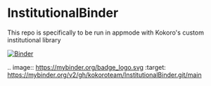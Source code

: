# InstitutionalBinder
This repo is specifically to be run in appmode with Kokoro's custom institutional library

[![Binder](https://mybinder.org/badge_logo.svg)](https://mybinder.org/v2/gh/kokoroteam/InstitutionalBinder.git/main?urlpath=%2Fapps%2FInstMove.ipynb)

.. image:: https://mybinder.org/badge_logo.svg
 :target: https://mybinder.org/v2/gh/kokoroteam/InstitutionalBinder.git/main
